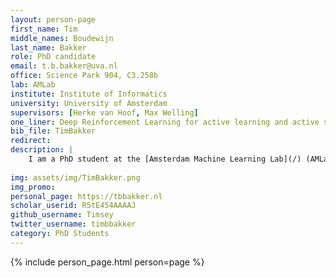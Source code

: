 ```yaml
---
layout: person-page
first_name: Tim
middle_names: Boudewijn
last_name: Bakker
role: PhD candidate
email: t.b.bakker@uva.nl
office: Science Park 904, C3.258b 
lab: AMLab
institute: Institute of Informatics
university: University of Amsterdam
supervisors: [Herke van Hoof, Max Welling]
one_liner: Deep Reinforcement Learning for active learning and active sensing
bib_file: TimBakker
redirect: 
description: |
    I am a PhD student at the [Amsterdam Machine Learning Lab](/) (AMLab) with [Herke van Hoof](https://staff.fnwi.uva.nl/h.c.vanhoof/homepage/) and [Max Welling](https://staff.fnwi.uva.nl/m.welling/). My research focuses on active learning and active sensing through reinforcement learning.
    
img: assets/img/TimBakker.png
img_promo: 
personal_page: https://tbbakker.nl
scholar_userid: R5tE454AAAAJ
github_username: Timsey
twitter_username: timbbakker
category: PhD Students 
---
```


{% include person_page.html person=page %}
